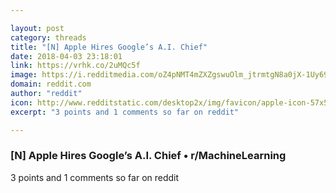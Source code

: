 ```yaml
---

layout: post
category: threads
title: "[N] Apple Hires Google’s A.I. Chief"
date: 2018-04-03 23:18:01
link: https://vrhk.co/2uMQc5f
image: https://i.redditmedia.com/oZ4pNMT4mZXZgswuOlm_jtrmtgN8a0jX-1Uy69Z_9SE.jpg?w=320&s=6039b8b0b6c31313d219e29d692e7e14
domain: reddit.com
author: "reddit"
icon: http://www.redditstatic.com/desktop2x/img/favicon/apple-icon-57x57.png
excerpt: "3 points and 1 comments so far on reddit"

---
```


### [N] Apple Hires Google’s A.I. Chief • r/MachineLearning

3 points and 1 comments so far on reddit